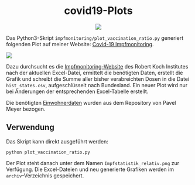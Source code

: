 <h1 align="center">covid19-Plots</h1>


<p align="center">
<a href="https://github.com/meetunix/covid19-impfmonitoring-plot/blob/main/LICENSE" title="License">
<img src="https://img.shields.io/badge/License-Apache%202.0-green.svg?style=flat"></a>
</p>

Das Python3-Skript `impfmonitoring/plot_vaccination_ratio.py` generiert folgenden Plot
auf meiner Website: [Covid-19 Impfmonitoring](https://nachtsieb.de/covid-19.html).

<img src="https://nachtsieb.de/img/current_vaccination.png">


Dazu durchsucht es die
[Impfmonitoring-Website](https://www.rki.de/DE/Content/InfAZ/N/Neuartiges_Coronavirus/Daten/Impfquoten-Tab.html)
des Robert Koch Institutes nach der
aktuellen Excel-Datei, ermittelt die benötigten Daten, erstellt die Grafik und schreibt
die Summe aller bisher verabreichten Dosen in die Datei `hist_states.csv`, aufgeschlüsselt
nach Bundesland. Ein neuer Plot wird nur bei Änderungen der entsprechenden
Excel-Tabelle erstellt.

Die benötigten
[Einwohnerdaten](https://github.com/pavel-mayer/Corona/blob/master/CensusByRKIAgeGroups.csv)
wurden aus dem Repository von Pavel Meyer bezogen.


## Verwendung

Das Skript kann direkt ausgeführt werden:

```
python plot_vaccination_ratio.py
```

Der Plot steht danach unter dem Namen `Impfstatistik_relativ.png` zur Verfügung.
Die Excel-Dateien und neu generierte Grafiken werden im `archiv`-Verzeichnis gespeichert.
